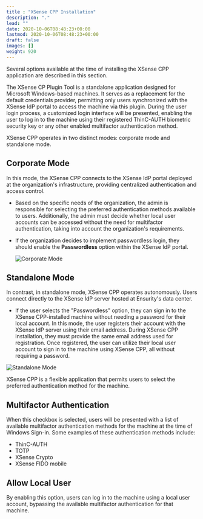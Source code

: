 ```yaml
---
title : "XSense CPP Installation"
description: "."
lead: ""
date: 2020-10-06T08:48:23+00:00
lastmod: 2020-10-06T08:48:23+00:00
draft: false
images: []
weight: 920
---
```


Several options available at the time of installing the XSense CPP application are described in this section.

The XSense CP Plugin Tool is a standalone application designed for Microsoft Windows-based machines. It serves as a replacement for the default credentials provider, permitting only users synchronized with the XSense IdP portal to access the machine via this plugin. During the user login process, a customized login interface will be presented, enabling the user to log in to the machine using their registered ThinC-AUTH biometric security key or any other enabled multifactor authentication method.

XSense CPP operates in two distinct modes: corporate mode and standalone mode.

## Corporate Mode

In this mode, the XSense CPP connects to the XSense IdP portal deployed at the organization's infrastructure, providing centralized authentication and access control.

* Based on the specific needs of the organization, the admin is responsible for selecting the preferred authentication methods available to users. Additionally, the admin must decide whether local user accounts can be accessed without the need for multifactor authentication, taking into account the organization's requirements.

* If the organization decides to implement passwordless login, they should enable the **Passwordless** option within the XSense IdP portal.

  ![Corporate Mode](images/XSenseCPPInstallationmodes.png)

## Standalone Mode

In contrast, in standalone mode, XSense CPP operates autonomously. Users connect directly to the XSense IdP server hosted at Ensurity's data center.

* If the user selects the "Passwordless" option, they can sign in to the XSense CPP-installed machine without needing a password for their local account. In this mode, the user registers their account with the XSense IdP server using their email address. During XSense CPP installation, they must provide the same email address used for registration. Once registered, the user can utilize their local user account to sign in to the machine using XSense CPP, all without requiring a password.

![Standalone Mode](images/XSenseCPPInstallStand.png)

XSense CPP is a flexible application that permits users to select the preferred authentication method for the machine.

## Multifactor Authentication

When this checkbox is selected, users will be presented with a list of available multifactor authentication methods for the machine at the time of Windows Sign-in. Some examples of these authentication methods include:
  
  * ThinC-AUTH
  * TOTP
  * XSense Crypto
  * XSense FIDO mobile

## Allow Local User

By enabling this option, users can log in to the machine using a local user account, bypassing the available multifactor authentication for that machine.
